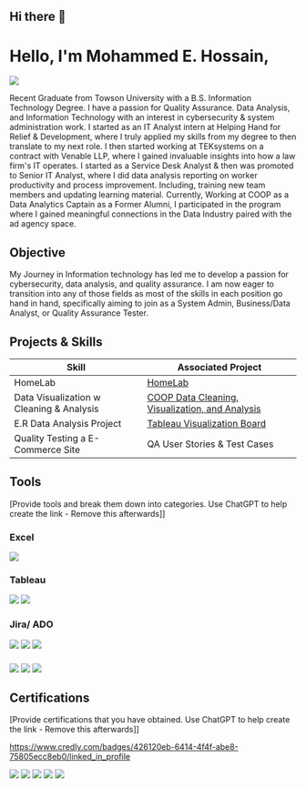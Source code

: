 ## Hi there 👋
# Hello, I'm Mohammed E. Hossain, 

<a href="https://www.linkedin.com/in/mhossa99/"><img src="https://img.shields.io/badge/-LinkedIn-0072b1?&style=for-the-badge&logo=linkedin&logoColor=white" /></a>

Recent Graduate from Towson University with a B.S. Information Technology Degree. I have a passion for Quality Assurance. Data Analysis, and Information Technology with an interest in cybersecurity & system administration work. I started as an IT Analyst intern at Helping Hand for Relief & Development, where I truly applied my skills from my degree to then translate to my next role. I then started working at TEKsystems on a contract with Venable LLP, where I gained invaluable insights into how a law firm's IT operates. I started as a Service Desk Analyst & then was promoted to Senior IT Analyst, where I did data analysis reporting on worker productivity and process improvement. Including, training new team members and updating learning material.
Currently, Working at COOP as  a Data Analytics Captain as a Former Alumni, I participated in the program where I gained meaningful connections in the Data Industry paired with the ad agency space.

## Objective

My Journey in Information technology has led me to develop a passion for cybersecurity, data analysis, and quality assurance. I am now eager to transition into any of those fields as most of the skills in each position go hand in hand, specifically aiming to join as a System Admin, Business/Data Analyst, or Quality Assurance Tester.

## Projects & Skills

| Skill                                         | Associated Project         |
|-----------------------------------------------|----------------------------|
| HomeLab         | <a href="https://github.com/MEH1999/Home-Lab">HomeLab</a>|
| Data Visualization w Cleaning & Analysis| <a href="https://github.com/MEH1999/COOP-DataProject1">COOP Data Cleaning, Visualization, and Analysis </a>|
| E.R Data Analysis Project |<a href="https://public.tableau.com/app/profile/mohammed.hossain3223/viz/EmergencyRoomDataViz/Dashboard1?publish=yes">Tableau Visualization Board</a> |
| Quality Testing a E-Commerce Site | QA User Stories & Test Cases |


## Tools
[Provide tools and break them down into categories. Use ChatGPT to help create the link - Remove this afterwards]]

### Excel
<div>
    <img src="![excel](https://github.com/MEH1999/MEH1999/assets/107157121/fa10279a-ca82-44bb-9fad-a9d88613b9ba)" />
</div>

### Tableau
<div>
    <img src="https://img.shields.io/badge/-Microsoft_Defender_for_Endpoint-00A4EF?&style=for-the-badge&logo=Microsoft&logoColor=white" />
    <img src="https://img.shields.io/badge/-Velociraptor-4B275F?&style=for-the-badge&logo=Velociraptor&logoColor=white" />
</div>

### Jira/ ADO
<div>
    <img src="https://img.shields.io/badge/-Microsoft_Sentinel-0078D4?&style=for-the-badge&logo=Microsoft&logoColor=white" />
    <img src="https://img.shields.io/badge/-Splunk-000000?&style=for-the-badge&logo=Splunk&logoColor=white" />
    <img src="https://img.shields.io/badge/-Elastic-005571?&style=for-the-badge&logo=Elastic&logoColor=white" />
</div>

### 
<div>
    <img src="https://img.shields.io/badge/-Microsoft_Sentinel-0078D4?&style=for-the-badge&logo=Microsoft&logoColor=white" />
    <img src="https://img.shields.io/badge/-Splunk-000000?&style=for-the-badge&logo=Splunk&logoColor=white" />
    <img src="https://img.shields.io/badge/-Elastic-005571?&style=for-the-badge&logo=Elastic&logoColor=white" />
</div>


## Certifications
[Provide certifications that you have obtained. Use ChatGPT to help create the link - Remove this afterwards]]
<div>

  https://www.credly.com/badges/426120eb-6414-4f4f-abe8-75805ecc8eb0/linked_in_profile
  
<img src= "https://images.credly.com/size/340x340/images/d41de2b7-cbc2-47ec-bcf1-ebecbe83872f/GCC_badge_DA_1000x1000.png" />
<img src="https://img.shields.io/badge/-Network%2B-007ACC?&style=for-the-badge&logo=CompTIA&logoColor=white" />
<img src="https://img.shields.io/badge/-A%2B-4D4D4D?&style=for-the-badge&logo=CompTIA&logoColor=white" />
<img src="https://img.shields.io/badge/-CDSA-006400?&style=for-the-badge&logoColor=white" />
<img src="https://img.shields.io/badge/-CCD-000080?&style=for-the-badge&logoColor=white" />
</div>

